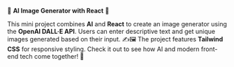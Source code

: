
🎨 **AI Image Generator with React** 🚀

This mini project combines **AI** and **React** to create an image generator using the **OpenAI DALL·E API**. Users can enter descriptive text and get unique images generated based on their input. ✍️🖼️ The project features **Tailwind CSS** for responsive styling. Check it out to see how AI and modern front-end tech come together! 🌟
